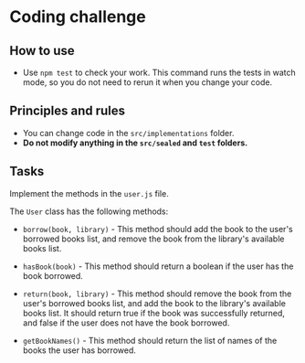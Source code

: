 # Coding challenge

## How to use

- Use `npm test` to check your work. This command runs the tests in watch mode, so you do not need to rerun it when you change your code.

## Principles and rules

- You can change code in the `src/implementations` folder.
- **Do not modify anything in the `src/sealed` and `test` folders.**

## Tasks

Implement the methods in the `user.js` file.

The `User` class has the following methods:

- `borrow(book, library)` - This method should add the book to the user's borrowed books list, and
  remove the book from the library's available books list.

- `hasBook(book)` - This method should return a boolean if the user has the book borrowed.

- `return(book, library)` - This method should remove the book from the user's borrowed books list,
  and
  add the book to the library's available books list. It should return true if the book was successfully returned, and false if the user does not have the book borrowed.

- `getBookNames()` - This method should return the list of names of the books the user has borrowed.
